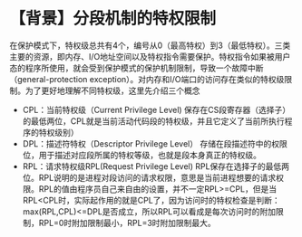 # 【背景】分段机制的特权限制

在保护模式下，特权级总共有4个，编号从0（最高特权）到3（最低特权）。三类主要的资源，即内存、I/O地址空间以及特权指令需要保护。特权指令如果被用户态的程序所使用，就会受到保护模式的保护机制限制，导致一个故障中断（general-protection exception）。对内存和I/O端口的访问存在类似的特权级限制。为了更好地理解不同特权级，这里先介绍三个概念

* CPL：当前特权级（Current Privilege Level) 保存在CS段寄存器（选择子）的最低两位，CPL就是当前活动代码段的特权级，并且它定义了当前所执行程序的特权级别）
* DPL：描述符特权（Descriptor Privilege Level） 存储在段描述符中的权限位，用于描述对应段所属的特权等级，也就是段本身真正的特权级。
* RPL：请求特权级RPL(Request Privilege Level) RPL保存在选择子的最低两位。RPL说明的是进程对段访问的请求权限，意思是当前进程想要的请求权限。RPL的值由程序员自己来自由的设置，并不一定RPL>=CPL，但是当RPL\<CPL时，实际起作用的就是CPL了，因为访问时的特权检查是判断：max(RPL,CPL)<=DPL是否成立，所以RPL可以看成是每次访问时的附加限制，RPL=0时附加限制最小，RPL=3时附加限制最大。